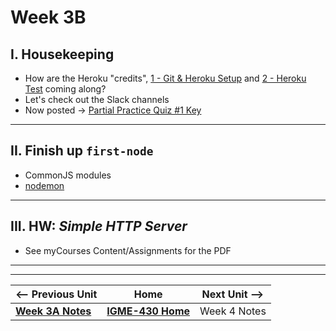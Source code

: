 # Week 3B

## I. Housekeeping
- How are the Heroku "credits", [1 - Git & Heroku Setup](../exercises/1-git-and-heroku-setup.md) and [2 - Heroku Test](../exercises/2-heroku-test.md) coming along?
- Let's check out the Slack channels
- Now posted -> [Partial Practice Quiz #1 Key](../assessment)

---

## II. Finish up `first-node`
- CommonJS modules
- [nodemon](https://www.npmjs.com/package/nodemon)

---

## III. HW: *Simple HTTP Server*
- See myCourses Content/Assignments for the PDF

---
---

| <-- Previous Unit | Home | Next Unit -->
| --- | --- | --- 
|   [**Week 3A Notes**](03A.md)  |  [**IGME-430 Home**](../) | Week 4 Notes
